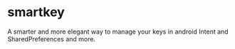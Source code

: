 # smartkey
A smarter and more elegant way to manage your keys in android Intent and SharedPreferences and more.
